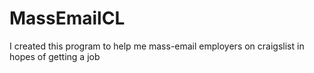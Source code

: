 # MassEmailCL
I created this program to help me mass-email employers on craigslist in hopes of getting a job
